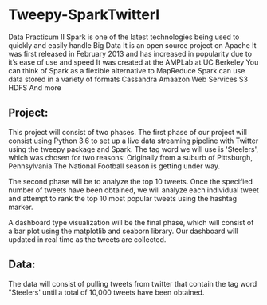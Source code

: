 # Tweepy-SparkTwitterI
Data Practicum II
Spark is one of the latest technologies being used to quickly and easily handle Big Data
It is an open source project on Apache
It was first released in February 2013 and has increased in popularity due to it’s ease of use and speed
It was created at the AMPLab at UC Berkeley
You can think of Spark as a flexible alternative to MapReduce
Spark can use data stored in a variety of formats
Cassandra
Amaazon Web Services S3
HDFS
And more

## Project:
This project will consist of two phases.  The first phase of our project will consist using Python 3.6 to set up a live data streaming pipeline with Twitter using the tweepy package and Spark.
The tag word we will use is 'Steelers', which was chosen for two reasons:
Originally from a suburb of Pittsburgh, Pennsylvania
The National Football season is getting under way.

The second phase will be to analyze the top 10 tweets.  Once the specified number of tweets have been obtained, we will analyze each individual tweet and attempt to rank the top 10 most popular tweets using the hashtag marker.

A dashboard type visualization will be the final phase, which will consist of a bar plot using the matplotlib and seaborn library. Our dashboard will updated in real time as the tweets are collected.

## Data:
The data will consist of pulling tweets from twitter that contain the tag word "Steelers' until a total of 10,000 tweets have been obtained.

